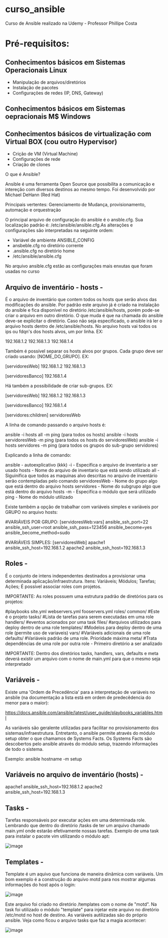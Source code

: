 # curso_ansible
Curso de Ansible realizado na Udemy - Professor Phillipe Costa

# Pré-requisitos:

## Conhecimentos básicos em Sistemas Operacionais Linux
  * Manipulação de arquivos/diretórios
  * Instalação de pacotes
  * Configurações de redes (IP, DNS, Gateway)
  
## Conhecimentos básicos em Sistemas oepracionais M$ Windows

## Conhecimentos básicos de virtualização com Virtual BOX (cou outro Hypervisor)
  * Crição  de VM (Virtual Machine)
  * Configurações de rede
  * Criação de clones
  
O que é Ansible?

Ansible é uma ferramenta Open Source que possibilita a comunicação e intereção com diversos destinos ao mesmo tempo. Foi desenvolvido por Michael DeHann (Red Hat)

Principais vertentes: Gerenciamento de Mudança,  provisionamento, automação e orquestração

O principal arquivo de configuração do ansible é o ansble.cfg. Sua localização padrão é: /etc/ansible/ansible.cfg.As alterações e configurações são interpretadas na seguinte ordem:

  * Variável de ambiente ANSIBLE_CONFIG
  * ansbeble.cfg no diretório corrente
  * .ansible.cfg no diretório home
  * /etc/ansible/ansible.cfg
 
 No arquivo ansible.cfg estão as configurações mais enxutas que foram usadas no curso
 
 ## Arquivo de inventário - hosts -
 
 É o arquivo de inventário que contem todos os hosts que serão alvos das modificações do ansible. Por padrão este arquivo já é criado na instalação do ansible e fica disponível no diretório /etc/ansible/hosts, porém pode-se criar o arquivo em outro diretório. O que muda é que na chamada do ansible deve-se explicitar o diretório. Caso não seja especificado, o ansible irá ler o arquivo hosts dentro de /etc/ansible/hosts.  No arquivo hosts vai todos os ips ou fdqn's dos hosts alvos, um por linha. EX:
 
192.168.1.2
192.168.1.3
192.168.1.4
 
Também é possível separar os hosts alvos por grupos. Cada grupo deve ser criado usando: [NOME_DO_GRUPO]. EX:

[servidoresWeb]
192.168.1.2
192.168.1.3

[servidoresBanco]
192.168.1.4

Há também a possibilidade de criar sub-grupos. EX:

[servidoresWeb]
192.168.1.2
192.168.1.3

[servidoresBanco]
192.168.1.4

[servidores:children]
servidoresWeb

 
A linha de comando passando o arquivo hosts é: 

ansible -i hosts all -m ping (para todos os hosts)
ansible -i hosts servidoresWeb -m ping (para todos os hosts do servidoresWeb)
ansible -i hosts servidores -m ping (para todos os grupos do sub-grupo servidores)


Explicando a linha de comando: 

ansible - autoexplicativo (kkk)
-i - Especifica o arquivo de inventario a ser usado
hosts - Nome do arquivo de inventario que está sendo utilizado
all - Siguinifica que todos as maquinas alvo descritas no arquivo de inventário serão contempladas pelo comando
servidoresWeb - Nome do grupo algo que está dentro do arquivo hosts
servidores - Nome do subgrupo algo que está dentro do arquivo hosts
-m - Especifíca o módulo que será utilizado
ping - Nome do módulo utilizado

Existe também a opção de trabalhar com variáveis simples e variáveis por GRUPO no arquivo hosts:

#VARIÁVEIS POR GRUPO:
[servidoresWeb:vars]
ansible_ssh_port=22
ansible_ssh_user=root
ansible_ssh_pass=123456
ansible_become=yes
ansible_become_method=sudo


#VARIÁVEIS SIMPLES:
[servidoresWeb]
apache1 ansible_ssh_host=192.168.1.2
apache2 ansible_ssh_host=192.168.1.3
 
 
 ## Roles -
 
 É o conjunto de intens independentes destinados a provisionar uma determinada aplicação/infraestrutura.
 Itens:
 Variáveis;
 Módulos;
 Tarefas;
 Ações;
 É possível associar roles com projetos.
 
 IMPORTANTE: As roles possuem uma estrutura padrão de diretórios para os projetos:
 
#playbooks
site.yml
webservers.yml
fooservers.yml
roles/
    common/ #Este é o projeto
        tasks/ #Lista de tarefas para serem executadas em uma role
        handlers/ #eventos acionados por uma task
        files/ #arquivos utilizados para deploy dentro de uma role
        templates/ #Modelos para deploy dentro de uma role (permite uso de variaveis)
        vars/ #Variáveis adicionais de uma role
        defaults/ #Variáveis padrão de uma role. Prioridade máxima
        meta/ #Trata dependências de uma role por outra role - Primeiro diretório a ser analizado
        

IMPORTANTE: Dentro dos diretórios tasks, handlers, vars, defaults e meta deverá existir um arquivo com o nome de main.yml para que o mesmo seja interpretado 
 
## Variáveis -

Existe uma 'Ordem de Precedência' para a interpretação de variáveis no ansbile (na documentação a lista está em ordem de predecêdencia do menor para o maior):

https://docs.ansible.com/ansible/latest/user_guide/playbooks_variables.html

As variáveis são geralente utilizadas para facilitar no provisionamento dos sistemas/infraestrutura. Entretanto, o ansible permite através  do  módulo setup  obter  o  que  chamamos  de Systems Facts. Os  Systems  Facts  são  descobertos  pelo  ansible  através  do  módulo setup, trazendo informações de todo o sistema.

Exemplo: ansible hostname -m setup 

## Variáveis no arquivo de inventário (hosts) -

apache1 ansible_ssh_host=192.168.1.2
apache2 ansible_ssh_host=192.168.1.3
 
## Tasks -

Tarefas responsáveis por executar ações em uma determinada role. Lembrando que dentro do diretório /tasks de ter um arquivo chamado main.yml onde estarão efetivamente nossas tarefas.
Exemplo de uma task para instalar o pacote vim utilizando o módulo apt:

![image](https://user-images.githubusercontent.com/50958562/109834450-f3710480-7c20-11eb-97e1-49c8e5afe9cb.png)


## Templates -

Template é um aquivo que funciona de maneira dinâmica com variáveis. Um bom exemplo é a construção do arquivo motd para nos mostrar algumas informações do host após o login:

![image](https://user-images.githubusercontent.com/50958562/109835736-413a3c80-7c22-11eb-9025-cdf49a91f4c4.png)

Este arquivo foi criado no diretório /templates com o nome de "motd". Na task foi utilizado o módulo "template" para injetar este arquivo no diretório /etc/motd no host de destino. As variáveis autilizadas são do próprio ansible. Veja como ficou o arquivo tasks que faz a magia acontecer:

![image](https://user-images.githubusercontent.com/50958562/109836399-dfc69d80-7c22-11eb-979e-e9ebaef00504.png)




        
